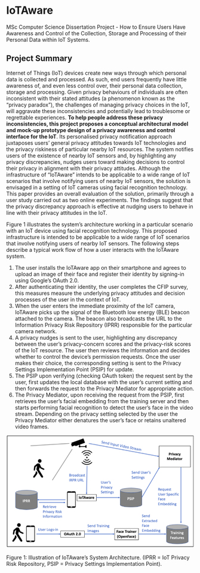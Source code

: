 # IoTAware
MSc Computer Science Dissertation Project - How to Ensure Users Have Awareness and Control of the Collection, Storage and Processing of their Personal Data within IoT Systems.

## Project Summary

Internet of Things (IoT) devices create new ways through which personal data is collected and processed. As such, end users frequently have little awareness of, and even less control over, their personal data collection, storage and processing. Given privacy behaviours of individuals are often inconsistent with their stated attitudes (a phenomenon known as the “privacy paradox”), the challenges of managing privacy choices in the IoT, will aggravate these inconsistencies and potentially lead to troublesome or regrettable experiences. **To help people address these privacy inconsistencies, this project proposes a conceptual architectural model and mock-up prototype design of a privacy awareness and control interface for the IoT**. Its personalised privacy notification approach juxtaposes users’ general privacy attitudes towards IoT technologies and the privacy riskiness of particular nearby IoT resources. The system notifies users of the existence of nearby IoT sensors and, by highlighting any privacy discrepancies, nudges users toward making decisions to control their privacy in alignment with their privacy attitudes. Although the infrastructure of “IoTAware” intends to be applicable to a wide range of IoT scenarios that involve notifying users of nearby IoT sensors, the solution is envisaged in a setting of IoT cameras using facial recognition technology. This paper provides an overall evaluation of the solution, primarily through a user study carried out as two online experiments. The findings suggest that the privacy discrepancy approach is effective at nudging users to behave in line with their privacy attitudes in the IoT.

Figure 1 illustrates the system’s architecture working in a particular scenario with an IoT device using facial recognition technology. This proposed infrastructure is intended to be applicable to a wide range of IoT scenarios that involve notifying users of nearby IoT sensors. The following steps describe a typical work flow of how a user interacts with the IoTAware system.
1. The user installs the IoTAware app on their smartphone and agrees to upload
an image of their face and register their identity by signing-in using Google’s
OAuth 2.0.
2. After authenticating their identity, the user completes the CFIP survey, this
measures measure the underlying privacy attitudes and decision processes of
the user in the context of IoT.
3. When the user enters the immediate proximity of the IoT camera, IoTAware
picks up the signal of the Bluetooth low energy (BLE) beacon attached to the
camera. The beacon also broadcasts the URL to the Information Privacy Risk
Repository (IPRR) responsible for the particular camera network.
4. A privacy nudges is sent to the user, highlighting any discrepancy between
the user’s privacy-concern scores and the privacy-risk scores of the IoT
resource. The user then reviews the information and decides whether to
control the device’s permission requests. Once the user makes their choice,
the corresponding setting is sent to the Privacy Settings Implementation Point
(PSIP) for update.
5. The PSIP upon verifying (checking OAuth token) the request sent by the user,
first updates the local database with the user’s current setting and then
forwards the request to the Privacy Mediator for appropriate action.
6. The Privacy Mediator, upon receiving the request from the PSIP, first retrieves
the user’s facial embedding from the training server and then starts
performing facial recognition to detect the user’s face in the video stream.
Depending on the privacy setting selected by the user the Privacy Mediator
either denatures the user’s face or retains unaltered video frames.

![alt text](https://github.com/bradclemson97/IoTAware/blob/main/IoTAware_System_Architecture.PNG "IoTAware System Architecture")

Figure 1: Illustration of IoTAware’s System Architecture. (IPRR = IoT Privacy Risk Repository, PSIP = Privacy Settings Implementation Point).
